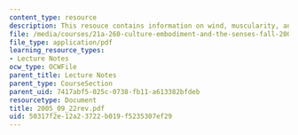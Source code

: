 ```yaml
---
content_type: resource
description: This resouce contains information on wind, muscularity, and greek conceptions.
file: /media/courses/21a-260-culture-embodiment-and-the-senses-fall-2005/50317f2e12a23722b019f5235307ef29_2005_09_22rev.pdf
file_type: application/pdf
learning_resource_types:
- Lecture Notes
ocw_type: OCWFile
parent_title: Lecture Notes
parent_type: CourseSection
parent_uid: 7417abf5-025c-0738-fb11-a613382bfdeb
resourcetype: Document
title: 2005_09_22rev.pdf
uid: 50317f2e-12a2-3722-b019-f5235307ef29
---
```

